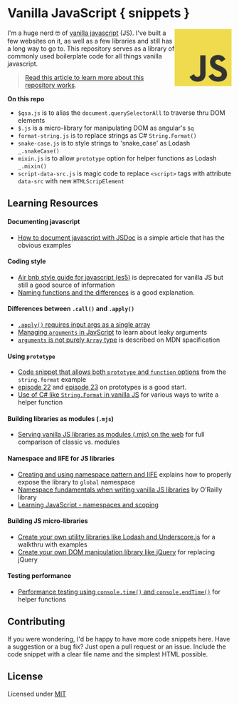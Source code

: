 # Vanilla JavaScript { snippets }

[<img align="right" alt="JavaScript" width="128rem" src="https://raw.githubusercontent.com/github/explore/80688e429a7d4ef2fca1e82350fe8e3517d3494d/topics/javascript/javascript.png"  />][all-things-js]

I'm a huge nerd :nerd_face: of [vanilla javascript][all-things-js] (JS). I've built a few websites on it, as well as a few libraries and still has a long way to go to. This repository serves as a library of commonly used boilerplate code for all things vanilla javascript.

> [Read this article to learn more about this repository works](https://kosalanuwan.github.io/bliki/coding/vanilla-js-snippets/).

**On this repo**

- `$qsa.js` is to alias the `document.querySelectorAll` to traverse thru DOM elements
- `$.js` is a micro-library for manipulating DOM as angular's `$q`
- `format-string.js` is to replace strings as C# `String.Format()`
- `snake-case.js` is to style strings to 'snake_case' as Lodash `_.snakeCase()`
- `mixin.js` is to allow `prototype` option for helper functions as Lodash `_.mixin()`
- `script-data-src.js` is magic code to replace `<script>` tags with attribute `data-src` with new `HTMLScripElement`

## Learning Resources

#### Documenting javascript

- [How to document javascript with JSDoc](https://milmazz.uno/article/2014/08/27/how-to-document-your-javascript-code/) is a simple article that has the obvious examples

#### Coding style

- [Air bnb style guide for javascript (es5)](https://github.com/airbnb/javascript/tree/es5-deprecated/es5) is deprecated for vanilla JS but still a good source of information
- [Naming functions and the differences](https://stackoverflow.com/questions/336859/var-functionname-function-vs-function-functionname#336868) is a good explanation.

#### Differences between `.call()` and `.apply()`

- [`.apply()` requires input args as a single array](https://developer.mozilla.org/en-US/docs/Web/JavaScript/Reference/Global_Objects/Function/apply#Description)
- [Managing `arguments` in JavScript](https://github.com/petkaantonov/bluebird/wiki/Optimization-killers#3-managing-arguments) to learn about leaky arguments
- [`arguments` is not purely `Array` type](https://developer.mozilla.org/en-US/docs/Web/JavaScript/Reference/Functions/arguments#Description) is described on MDN spacification

#### Using `prototype`
- [Code snippet that allows both `prototype` and `function` options](https://code-examples.net/en/q/26ad93) from the `string.format` example
- [episode 22](https://www.youtube.com/watch?v=MVMsqBfUBNU) and [episode 23](https://www.youtube.com/watch?v=PXPO-lC-Y9s) on prototypes is a good start.
- [Use of C# like `String.Format` in vanilla JS](https://code-examples.net/en/q/26ad93) for various ways to write a helper function

#### Building libraries as modules (`.mjs`)

- [Serving vanilla JS libraries as modules (.mjs) on the web](https://v8.dev/features/modules#mjs) for full comparison of classic vs. modules

#### Namespace and IIFE for JS libraries

- [Creating and using namespace pattern and IIFE](https://www.dotnetforall.com/namespace-scoping-javascript/) explains how to properly expose the library to `global` namespace
- [Namespace fundamentals when writing vanilla JS libraries](https://www.oreilly.com/library/view/learning-javascript-design/9781449334840/ch13s15.html) by O’Railly library
- [Learning JavaScript - namespaces and scoping](https://www.dotnetforall.com/namespace-scoping-javascript/)

#### Building JS micro-libraries

- [Create your own utility libraries like Lodash and Underscore.js](https://gomakethings.com/creating-your-own-vanilla-js-helper-library-like-lodash-and-underscore.js/) for a walkthru with examples
- [Create your own DOM manipulation library like jQuery](https://gomakethings.com/how-to-create-your-own-vanilla-js-dom-manipulation-library-like-jquery/) for replacing jQuery

#### Testing performance

- [Performance testing using `console.time()` and `console.endTime()`](https://gomakethings.com/how-to-test-vanilla-js-performance/) for helper functions

## Contributing

If you were wondering, I'd be happy to have more code snippets here. Have a suggestion or a bug fix? Just open a pull request or an issue. Include the code snippet with a clear file name and the simplest HTML possible.

## License

Licensed under [MIT](LICENSE)

[all-things-js]: https://github.com/topics/javascript?l=javascript